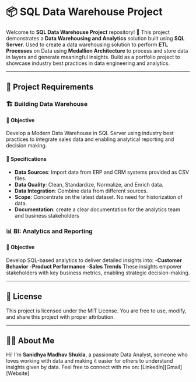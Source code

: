 # 📦 SQL Data Warehouse Project

Welcome to **SQL Data Warehouse Project** repository! 📂
This project demonstrates a **Data Warehousing and Analytics** solution built using **SQL Server**.
Used to create a data warehousing solution to perform **ETL Processes** on Data using **Medallion Architecture** to process and store data in layers and generate meaningful insights. 
Build as a portfolio project to showcase industry best practices in data engineering and analytics.

---

## 📌 Project Requirements

### 🏗️ Building Data Warehouse

#### 🎯 Objective
Develop a Modern Data Warehouse in SQL Server using industry best practices to integrate sales data and enabling analytical reporting and decision making. 
#### 📐 Specifications
- **Data Sources**: Import data from ERP and CRM systems provided as CSV files.
- **Data Quality**: Clean, Standardize, Normalize, and Enrich data.
- **Data Integration**: Combine data from different sources.
- **Scope**: Concentrate on the latest dataset. No need for historization of data.
- **Documentation**: create a clear documentation for the analytics team and business stakeholders

### 📊 BI: Analytics and Reporting

#### 🎯 Objective
Develop SQL-based analytics to deliver detailed insights into:
-**Customer Behavior**
-**Product Performance**
-**Sales Trends**
These insights empower stakeholders with key business metrics, enabling strategic decision-making.

---

## 📄 License
This project is licensed under the MIT License. You are free to use, modify, and share this project with proper attribution.

---
## 👨‍💻 About Me
Hi! I'm **Sanidhya Madhav Shukla**, a passionate Data Analyst, someone who loves working with data and making it easier for others to understand insights given by data.
Feel free to connect with me on:
[LinkedIn][Gmail][Website]
